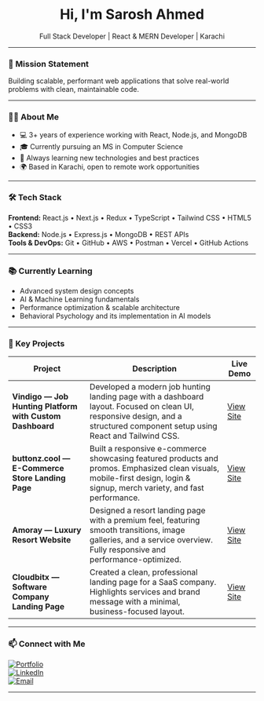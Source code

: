 <h1 align="center">Hi, I'm Sarosh Ahmed</h1>
<p align="center">
  Full Stack Developer | React & MERN Developer | Karachi
</p>

---

### 🎯 Mission Statement

Building scalable, performant web applications that solve real-world problems with clean, maintainable code.

---

### 👨‍💻 About Me

- 💻 3+ years of experience working with React, Node.js, and MongoDB  
- 🎓 Currently pursuing an MS in Computer Science  
- 🌱 Always learning new technologies and best practices  
- 🌍 Based in Karachi, open to remote work opportunities  

---

### 🛠️ Tech Stack

**Frontend:** React.js • Next.js • Redux • TypeScript • Tailwind CSS • HTML5 • CSS3  
**Backend:** Node.js • Express.js • MongoDB • REST APIs  
**Tools & DevOps:** Git • GitHub • AWS • Postman • Vercel • GitHub Actions

---

### 📚 Currently Learning

- Advanced system design concepts  
- AI & Machine Learning fundamentals  
- Performance optimization & scalable architecture
- Behavioral Psychology and its implementation in AI models 

---

### 🚀 Key Projects

| Project | Description | Live Demo |
|---------|-------------|-----------|
| **Vindigo — Job Hunting Platform with Custom Dashboard** | Developed a modern job hunting landing page with a dashboard layout. Focused on clean UI, responsive design, and a structured component setup using React and Tailwind CSS. | [View Site](https://frontend-dashboard-gules-rho.vercel.app/) |
| **buttonz.cool — E-Commerce Store Landing Page** | Built a responsive e-commerce showcasing featured products and promos. Emphasized clean visuals, mobile-first design, login & signup, merch variety, and fast performance. | [View Site](https://ecommerce-buttonz.vercel.app/) |
| **Amoray — Luxury Resort Website** | Designed a resort landing page with a premium feel, featuring smooth transitions, image galleries, and a service overview. Fully responsive and performance-optimized. | [View Site](https://amoraydemo.vercel.app/) |
| **Cloudbitx — Software Company Landing Page** | Created a clean, professional landing page for a SaaS company. Highlights services and brand message with a minimal, business-focused layout. | [View Site](https://cloudbitx.vercel.app/) |

---

### 📫 Connect with Me

[![Portfolio](https://img.shields.io/badge/Portfolio-0078D4?style=for-the-badge&logo=visual-studio-code&logoColor=white)](https://sarosh-portfolio-orcin.vercel.app/)  
[![LinkedIn](https://img.shields.io/badge/LinkedIn-0A66C2?style=for-the-badge&logo=linkedin&logoColor=white)](https://www.linkedin.com/in/sarosh-ahmed-48067811b)  
[![Email](https://img.shields.io/badge/Email-D14836?style=for-the-badge&logo=gmail&logoColor=white)](mailto:your.email@example.com)

---

